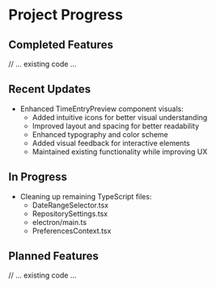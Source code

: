 # Project Progress

## Completed Features
// ... existing code ...

## Recent Updates
- Enhanced TimeEntryPreview component visuals:
  - Added intuitive icons for better visual understanding
  - Improved layout and spacing for better readability
  - Enhanced typography and color scheme
  - Added visual feedback for interactive elements
  - Maintained existing functionality while improving UX

## In Progress
- Cleaning up remaining TypeScript files:
  - DateRangeSelector.tsx
  - RepositorySettings.tsx
  - electron/main.ts
  - PreferencesContext.tsx

## Planned Features
// ... existing code ... 